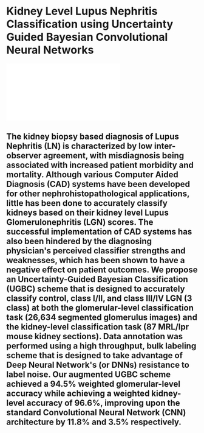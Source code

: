 # Kidney Level Lupus Nephritis Classification using Uncertainty Guided Bayesian Convolutional Neural Networks
![](/images/cical1.pdf)
## The kidney biopsy based diagnosis of Lupus Nephritis (LN) is characterized by low inter-observer agreement, with misdiagnosis being associated with increased patient morbidity and mortality. Although various Computer Aided Diagnosis (CAD) systems have been developed for other nephrohistopathological applications, little has been done to accurately classify kidneys based on their kidney level Lupus Glomerulonephritis (LGN) scores. The successful implementation of CAD systems has also been hindered by the diagnosing physician's perceived classifier strengths and weaknesses, which has been shown to have a negative effect on patient outcomes. We propose an Uncertainty-Guided Bayesian Classification (UGBC) scheme that is designed to accurately classify control, class I/II, and class III/IV LGN (3 class) at both the glomerular-level classification task (26,634 segmented glomerulus images) and the kidney-level classification task (87 MRL/lpr mouse kidney sections). Data annotation was performed using a high throughput, bulk labeling scheme that is designed to take advantage of Deep Neural Network's (or DNNs) resistance to label noise. Our augmented UGBC scheme achieved a 94.5% weighted glomerular-level accuracy while achieving a weighted kidney-level accuracy of 96.6%, improving upon the standard Convolutional Neural Network (CNN) architecture by 11.8% and 3.5% respectively.